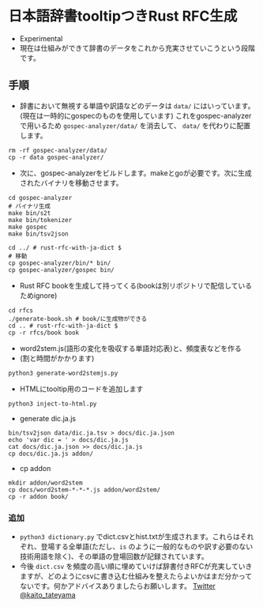 # 日本語辞書tooltipつきRust RFC生成
- Experimental
- 現在は仕組みができて辞書のデータをこれから充実させていこうという段階です。

## 手順
- 辞書において無視する単語や訳語などのデータは `data/` にはいっています。(現在は一時的にgospecのものを使用しています) これをgospec-analyzerで用いるため `gospec-analyzer/data/` を消去して、 `data/` を代わりに配置します。

```shell
rm -rf gospec-analyzer/data/
cp -r data gospec-analyzer/
```

- 次に、gospec-analyzerをビルドします。makeとgoが必要です。次に生成されたバイナリを移動させます。

```shell
cd gospec-analyzer
# バイナリ生成
make bin/s2t
make bin/tokenizer
make gospec
make bin/tsv2json

cd ../ # rust-rfc-with-ja-dict $
# 移動
cp gospec-analyzer/bin/* bin/
cp gospec-analyzer/gospec bin/
```

- Rust RFC bookを生成して持ってくる(bookは別リポジトリで配信しているためignore)

```shell
cd rfcs
./generate-book.sh # book/に生成物ができる
cd .. # rust-rfc-with-ja-dict $
cp -r rfcs/book book
```

- word2stem.js(語形の変化を吸収する単語対応表)と、頻度表などを作る
- (割と時間がかかります)

```shell
python3 generate-word2stemjs.py
```

- HTMLにtooltip用のコードを追加します

```shell
python3 inject-to-html.py 
```

- generate dic.ja.js

```shell
bin/tsv2json data/dic.ja.tsv > docs/dic.ja.json
echo 'var dic = ' > docs/dic.ja.js
cat docs/dic.ja.json >> docs/dic.ja.js
cp docs/dic.ja.js addon/
```

- cp addon

```shell
mkdir addon/word2stem
cp docs/word2stem-*-*-*.js addon/word2stem/
cp -r addon book/
```

### 追加
- `python3 dictionary.py` でdict.csvとhist.txtが生成されます。これらはそれぞれ、登場する全単語(ただし、`is` のように一般的なものや訳す必要のない技術用語を除く)、その単語の登場回数が記録されています。
- 今後 `dict.csv` を頻度の高い順に埋めていけば辞書付きRFCが充実していきますが、どのようにcsvに書き込む仕組みを整えたらよいかはまだ分かってないです。何かアドバイスありましたらお願いします。 [Twitter @kaito_tateyama](https://twitter.com/kaito_tateyama)

